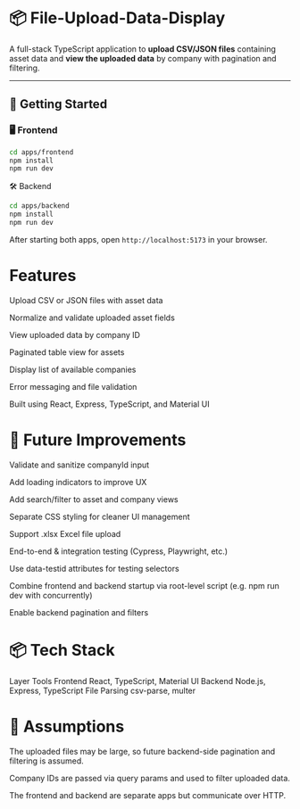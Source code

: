 # 📦 File-Upload-Data-Display

A full-stack TypeScript application to **upload CSV/JSON files** containing asset data and **view the uploaded data** by company with pagination and filtering.

---

## 🚀 Getting Started

### 🖥️ Frontend

```bash
cd apps/frontend
npm install
npm run dev
```

🛠️ Backend

```bash
cd apps/backend
npm install
npm run dev
```

After starting both apps, open `http://localhost:5173` in your browser.

# Features

Upload CSV or JSON files with asset data

Normalize and validate uploaded asset fields

View uploaded data by company ID

Paginated table view for assets

Display list of available companies

Error messaging and file validation

Built using React, Express, TypeScript, and Material UI

# 🌱 Future Improvements

Validate and sanitize companyId input

Add loading indicators to improve UX

Add search/filter to asset and company views

Separate CSS styling for cleaner UI management

Support .xlsx Excel file upload

End-to-end & integration testing (Cypress, Playwright, etc.)

Use data-testid attributes for testing selectors

Combine frontend and backend startup via root-level script (e.g. npm run dev with concurrently)

Enable backend pagination and filters

# 📦 Tech Stack

Layer Tools
Frontend React, TypeScript, Material UI
Backend Node.js, Express, TypeScript
File Parsing csv-parse, multer

# 🧠 Assumptions

The uploaded files may be large, so future backend-side pagination and filtering is assumed.

Company IDs are passed via query params and used to filter uploaded data.

The frontend and backend are separate apps but communicate over HTTP.
